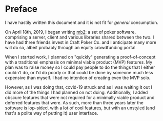 # Preface

I have hastily written this document and it is not fit for _general_
consumption.

On April 18th, 2019, I began writing
[mb2](https://ctm.github.io/docs/players_manual/): a set of poker
software, comprising a server, client and various libraries shared
between the two. I have had three friends invest in Craft Poker
Co. and I anticipate many more will do so, albeit probably through an
equity crowdfunding portal.

When I started work, I planned on "quickly" generating a
proof-of-concept with a traditional emphasis on minimal viable product
(MVP) features. My plan was to raise money so I could pay people to do
the things that I either couldn't do, or I'd do poorly or that could
be done by someone much less expensive than myself. I had no intention
of creating even the MVP solo.

However, as I was doing that, covid-19 struck and as I was waiting it
out I did more of the things I had planned on not doing. Additionally,
I added obscure features that were not required for a minimally viable
product and deferred features that were. As such, more than three
years later the software is lop-sided, with a lot of cool features,
but with an unstyled (and that's a polite way of putting it) user
interface.
